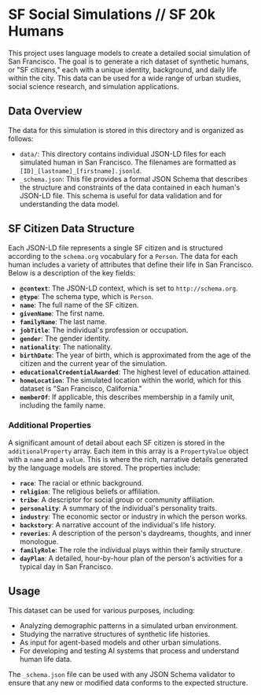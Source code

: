 # SF Social Simulations // SF 20k Humans

This project uses language models to create a detailed social simulation of San Francisco. The goal is to generate a rich dataset of synthetic humans, or "SF citizens," each with a unique identity, background, and daily life within the city. This data can be used for a wide range of urban studies, social science research, and simulation applications.

## Data Overview

The data for this simulation is stored in this directory and is organized as follows:

- `data/`: This directory contains individual JSON-LD files for each simulated human in San Francisco. The filenames are formatted as `[ID]_[lastname]_[firstname].jsonld`.
- `_schema.json`: This file provides a formal JSON Schema that describes the structure and constraints of the data contained in each human's JSON-LD file. This schema is useful for data validation and for understanding the data model.

## SF Citizen Data Structure

Each JSON-LD file represents a single SF citizen and is structured according to the `schema.org` vocabulary for a `Person`. The data for each human includes a variety of attributes that define their life in San Francisco. Below is a description of the key fields:

- **`@context`**: The JSON-LD context, which is set to `http://schema.org`.
- **`@type`**: The schema type, which is `Person`.
- **`name`**: The full name of the SF citizen.
- **`givenName`**: The first name.
- **`familyName`**: The last name.
- **`jobTitle`**: The individual's profession or occupation.
- **`gender`**: The gender identity.
- **`nationality`**: The nationality.
- **`birthDate`**: The year of birth, which is approximated from the age of the citizen and the current year of the simulation.
- **`educationalCredentialAwarded`**: The highest level of education attained.
- **`homeLocation`**: The simulated location within the world, which for this dataset is "San Francisco, California."
- **`memberOf`**: If applicable, this describes membership in a family unit, including the family name.

### Additional Properties

A significant amount of detail about each SF citizen is stored in the `additionalProperty` array. Each item in this array is a `PropertyValue` object with a `name` and a `value`. This is where the rich, narrative details generated by the language models are stored. The properties include:

- **`race`**: The racial or ethnic background.
- **`religion`**: The religious beliefs or affiliation.
- **`tribe`**: A descriptor for social group or community affiliation.
- **`personality`**: A summary of the individual's personality traits.
- **`industry`**: The economic sector or industry in which the person works.
- **`backstory`**: A narrative account of the individual's life history.
- **`reveries`**: A description of the person's daydreams, thoughts, and inner monologue.
- **`familyRole`**: The role the individual plays within their family structure.
- **`dayPlan`**: A detailed, hour-by-hour plan of the person's activities for a typical day in San Francisco.

## Usage

This dataset can be used for various purposes, including:
- Analyzing demographic patterns in a simulated urban environment.
- Studying the narrative structures of synthetic life histories.
- As input for agent-based models and other urban simulations.
- For developing and testing AI systems that process and understand human life data.

The `_schema.json` file can be used with any JSON Schema validator to ensure that any new or modified data conforms to the expected structure.

